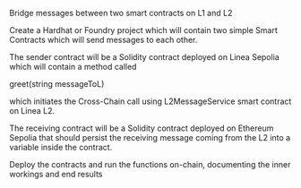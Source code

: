 Bridge messages between two smart contracts on L1 and L2

Create a Hardhat or Foundry project which will contain two simple Smart Contracts which will send messages to each other. 


The sender contract will be a Solidity contract deployed on Linea Sepolia which will contain a method called 

greet(string messageToL)

which initiates the Cross-Chain call using L2MessageService smart contract on Linea L2. 


The receiving contract will be a Solidity contract deployed on Ethereum Sepolia that should persist the receiving message coming from the L2 into a variable inside the contract.


Deploy the contracts and run the functions on-chain, documenting the inner workings and end results